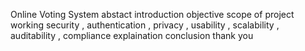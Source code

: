 Online Voting System
abstact
introduction
objective
scope of project
working
security , authentication , privacy , usability , scalability , auditability , compliance
explaination
conclusion
thank you
